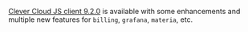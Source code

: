 
[Clever Cloud JS client 9.2.0](https://github.com/CleverCloud/clever-client.js/blob/master/CHANGELOG.md#920-2025-02-26) is available with some enhancements and multiple new features for `billing`, `grafana`, `materia`, etc.


